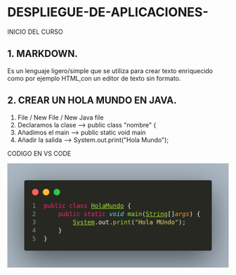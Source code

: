 # DESPLIEGUE-DE-APLICACIONES-
INICIO DEL CURSO

## 1. MARKDOWN.
   
Es un lenguaje ligero/simple que se utiliza para crear texto enriquecido como por ejemplo HTML,con un editor de texto sin formato.


## 2. CREAR UN HOLA MUNDO EN JAVA.

  1. File / New File / New Java file
  2. Declaramos la clase --> public class "nombre" {
  3. Añadimos el main --> public static void main
  4. Añadir la salida --> System.out.print("Hola Mundo");


  CODIGO EN VS CODE
  
  ![Texto alternativo](imagen/vscode.png)

  
